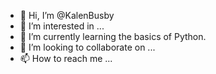 - 👋 Hi, I’m @KalenBusby
- 👀 I’m interested in ...
- 🌱 I’m currently learning the basics of Python.
- 💞️ I’m looking to collaborate on ...
- 📫 How to reach me ...

<!---
KalenBusby/KalenBusby is a ✨ special ✨ repository because its `README.md` (this file) appears on your GitHub profile.
You can click the Preview link to take a look at your changes.
--->
